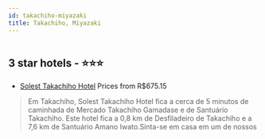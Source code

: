 ```yaml
---
id: takachiho-miyazaki
title: Takachiho, Miyazaki
---
```


<center><img src="https://i.travelapi.com/hotels/23000000/22940000/22938400/22938375/cb85df41_z.jpg" alt="" /></center>


##  3 star hotels - ⭐️⭐️⭐️

-    [Solest Takachiho Hotel](https://www.hurb.com/br/aud/https://www.hurb.com/br/hotels/takachiho/solest-takachiho-hotel-HT-6Y9G?cmp=18055) Prices from R$675.15
   > Em Takachiho, Solest Takachiho Hotel fica a cerca de 5 minutos de caminhada de Mercado Takachiho Gamadase e de Santuário Takachiho.  Este hotel fica a 0,8 km de Desfiladeiro de Takachiho e a 7,6 km de Santuário Amano Iwato.Sinta-se em casa em um de nossos
